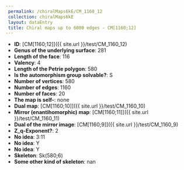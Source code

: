 ```yaml
--- 
 permalink: /chiralMaps6kE/CM_1160_12 
 collection: chiralMaps6kE
 layout: dataEntry
 title: Chiral maps up to 6000 edges - CM[1160;12]
---
```


- **ID**: [CM[1160;12]]({{ site.url }}/test/CM_1160_12)
- **Genus of the underlying surface**: 281
- **Length of the face**: 116
- **Valency**: 4
- **Length of the Petrie polygon**: 580
- **Is the automorphism group solvable?**: S
- **Number of vertices**: 580
- **Number of edges**: 1160
- **Number of faces**: 20
- **The map is self-**: none
- **Dual map**: [CM[1160;10]]({{ site.url }}/test/CM_1160_10)
- **Mirror (enantihomorphic) map**: [CM[1160;11]]({{ site.url }}/test/CM_1160_11)
- **Dual of the mirror image**: [CM[1160;9]]({{ site.url }}/test/CM_1160_9)
- **Z_q-Exponent?**: 2
- **No idea**:  3:11
- **No idea**: Y
- **No idea**: Y
- **Skeleton**: Sk(580;6)
- **Some other kind of skeleton**: nan
